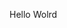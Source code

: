 Hello Wolrd



























































































































































































































































































































































































































































































































































































































































































































































































































































































































































































































































































































































